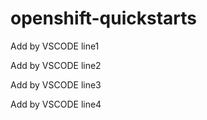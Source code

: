 # openshift-quickstarts

Add by VSCODE line1

Add by VSCODE line2

Add by VSCODE line3

Add by VSCODE line4
